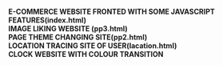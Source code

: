 <b>E-COMMERCE WEBSITE FRONTED WITH SOME JAVASCRIPT FEATURES(index.html) <b><br>
<b> IMAGE LIKING WEBSITE (pp3.html) <b> <br>
<b> PAGE THEME CHANGING SITE(pp2.html)<b> <br>
<b> LOCATION TRACING SITE OF USER(lacation.html) <b> <br>
<b> CLOCK WEBSITE WITH  COLOUR TRANSITION <b> <br>

